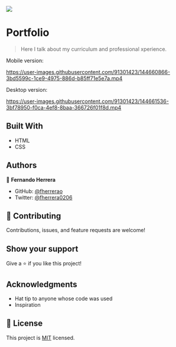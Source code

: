 ![](https://img.shields.io/badge/Microverse-blueviolet)

# Portfolio

> Here I talk about my curriculum and professional xperience.

Mobile version:

https://user-images.githubusercontent.com/91301423/144660866-3bd5599c-1ce9-4975-886d-b85ff71e5e7a.mp4

Desktop version:

https://user-images.githubusercontent.com/91301423/144661536-3bf78950-f0ca-4ef8-8baa-366726f01f8d.mp4


## Built With

- HTML
- CSS

## Authors

👤 **Fernando Herrera**

- GitHub: [@fherrerao](https://github.com/fherrerao)
- Twitter: [@fherrera0206](https://twitter.com/fherrera0206)


## 🤝 Contributing

Contributions, issues, and feature requests are welcome!


## Show your support

Give a ⭐️ if you like this project!

## Acknowledgments

- Hat tip to anyone whose code was used
- Inspiration

## 📝 License

This project is [MIT](./MIT.md) licensed.
